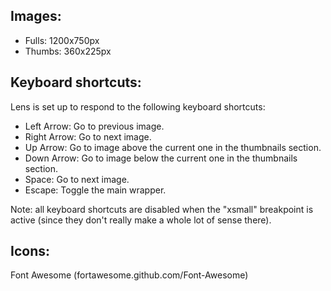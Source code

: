 ## Images:

- Fulls: 1200x750px
- Thumbs: 360x225px
		
## Keyboard shortcuts:

Lens is set up to respond to the following keyboard shortcuts:

- Left Arrow: Go to previous image.
- Right Arrow: Go to next image.
- Up Arrow: Go to image above the current one in the thumbnails section.
- Down Arrow: Go to image below the current one in the thumbnails section.
- Space: Go to next image.
- Escape: Toggle the main wrapper.

Note: all keyboard shortcuts are disabled when the "xsmall" breakpoint is active (since they don't really make a whole lot of sense there).

## Icons:

Font Awesome (fortawesome.github.com/Font-Awesome)
